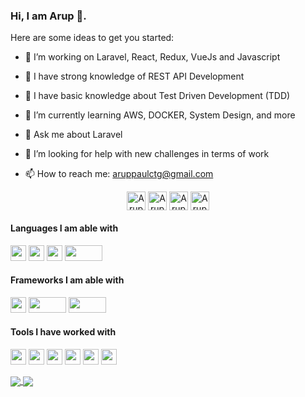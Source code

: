 ### Hi, I am Arup 👋.



Here are some ideas to get you started:

- 🔭 I’m  working on Laravel, React, Redux, VueJs and Javascript 
- 🌱 I have strong knowledge of REST API Development
- 🌱 I have basic knowledge about Test Driven Development (TDD)
- 🌱 I’m currently learning AWS, DOCKER, System Design, and more 

- 💬 Ask me about Laravel
 

- 🤔 I’m looking for help with new challenges in terms of work

- 📫 How to reach me: aruppaulctg@gmail.com
<p align="center"> 
<a href="https://www.facebook.com/arup.paul.9081323" target="blank"><img align="center" src="https://cdn.jsdelivr.net/npm/simple-icons@3.0.1/icons/facebook.svg" alt="Arup facebook account" height="30" width="30" /></a>
<a href="https://github.com/Arup-paul" target="blank"><img align="center" src="https://cdn.jsdelivr.net/npm/simple-icons@3.0.1/icons/github.svg" alt="Arup github account" height="30" width="30" /></a>
<a href="https://www.linkedin.com/in/arup-paul-278097177/" target="blank"><img align="center" src="https://cdn.jsdelivr.net/npm/simple-icons@3.0.1/icons/linkedin.svg" alt="Arup linkedin account" height="30" width="30" /></a>
<a href="https://twitter.com/arup_paul_bd" target="blank"><img align="center" src="https://cdn.jsdelivr.net/npm/simple-icons@3.0.1/icons/twitter.svg" alt="Arup twitter account" height="30" width="30" /></a>
</p>

<h4>Languages I am able with</h4>
<p align="left"> 
<img src="https://img.shields.io/badge/php-474A8A.svg?&style=for-the-badge&logo=php&logoColor=white" height="25"/>
<img src="https://img.shields.io/badge/javascript-CFB430.svg?&style=for-the-badge&logo=javascript&logoColor=white" height="25"/>
<img src="https://img.shields.io/badge/html-DD4B25.svg?&style=for-the-badge&logo=html5&logoColor=white" height="25"/>
<img src="https://img.shields.io/badge/css-254BDD.svg?&style=for-the-badge&logo=css3&logoColor=white" height="25" width="60"/>

</p>


<h4>Frameworks I am able with</h4>
<p align="left">
  <img src="https://img.shields.io/badge/Laravel-FF1B2D.svg?&style=for-the-badge&logo=laravel&logoColor=white" height="25"/> 
  <img src="https://img.shields.io/badge/bootstrap-563d7c.svg?&style=for-the-badge&logo=bootstrap&logoColor=white" height="25" width="60"/>
  <img src="https://img.shields.io/badge/react-000000.svg?&style=for-the-badge&logo=react&logoColor=61dafb" height="25" width="60"/>
</p>

<h4>Tools I have worked with</h4>
<p align="left">
<img src="https://img.shields.io/badge/git-EB4D28.svg?&style=for-the-badge&logo=git&logoColor=white" height="25"/>
<img src="https://img.shields.io/badge/VS%20Code-007ACC.svg?&style=for-the-badge&logo=visual-studio-code&logoColor=white" height="25"/>
<img src="https://img.shields.io/badge/mysql-006488.svg?&style=for-the-badge&logo=mysql&logoColor=white" height="25"/>
<img src="https://img.shields.io/badge/phpstrom-563d7c.svg?&style=for-the-badge&logo=phpstrom&logoColor=white" height="25"/>
<img src="https://img.shields.io/badge/github-111111.svg?&style=for-the-badge&logo=github&logoColor=white" height="25"/>
<img src="https://img.shields.io/badge/%20firebase-firebase-yellow" height="25" /> 
</p>
<a href="https://github.com/arup-paul/github-readme-stats">
  <img align="center" src="https://github-readme-stats.vercel.app/api?username=arup-paul&count_private=true&theme=vue" />
</a>
<a href="https://github.com/arup-paul/github-readme-stats">
  <img align="center" src="https://github-readme-stats.vercel.app/api/top-langs/?username=kingsconsult&layout=compact&theme=vue" />
</a>
 


